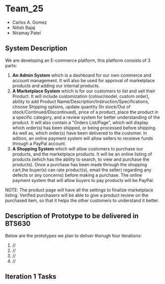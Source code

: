 # Team_25
  * Carlos A. Gomez
  * Nitish Bajaj
  * Niramay Patel
  
## System Description
We are developing an E-commerce platform, this platform consists of 3 parts:
 1. **An Admin System** which is a dashboard for our own commerce and account management. It will also be used for approval of marketplace products and adding our internal products.
 2. **A Marketplace System** which is for our customers to list and sell their Product. It will include customization (colour/model, custom order), ability to add Product Name/Description/Instruction/Specifications, choose Shipping options, update quantity (In stock/Out of stock/Continued/Discontinued), price of a product, place the product in a specific category, and a review system for better understanding of the product. It will also contain a "Orders List/Page", which will display which order(s) has been shipped, or being processed before shipping. As well as, which order(s) have been delivered to the customer. In adition, an online payment system will allow sellers to receieve funds through a PayPal account.
 3. **A Shopping System** which will allow customers to purchase our products, and the marketplace products. It will be an online listing of products (which has the ability to search, to view and purchase the products). Once a purchase has been made through the shopping cart,the buyer(s) can rate product(s), email the seller( regarding any defects or any concerns) before making a purchase. The online payment system that will allow buyers to pay products will be PayPal.

NOTE: The product page will have all the settings to finalize marketplace listing. Verified purchasers will be able to give a product review on the purchased item, so that it helps the other customers to understand it better.
 
## Description of Prototype to be delivered in BTS630
Below are the prototypes we plan to deliver thorugh four iterations:
 1. //
 2. //
 3. //
 4. //
 
## Iteration 1 Tasks
